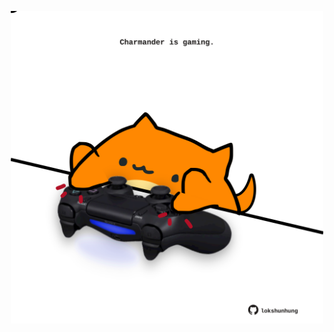 <!-- built at 24/05/2022, 15:01:05 UTC -->
<p align="center">
  <img width="500" height="500" src="./ReadmeImage.svg">
</p>
